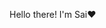 Hello there! I'm Sai❤


<!-- ![Anurag's GitHub stats](https://github-readme-stats.vercel.app/api?username=saiyidatul123&theme=radical&show_icons=true&?count_private=true)

<i>Stats by <a href="https://github.com/anuraghazra/github-readme-stats/">Anurag</a></i> -->
